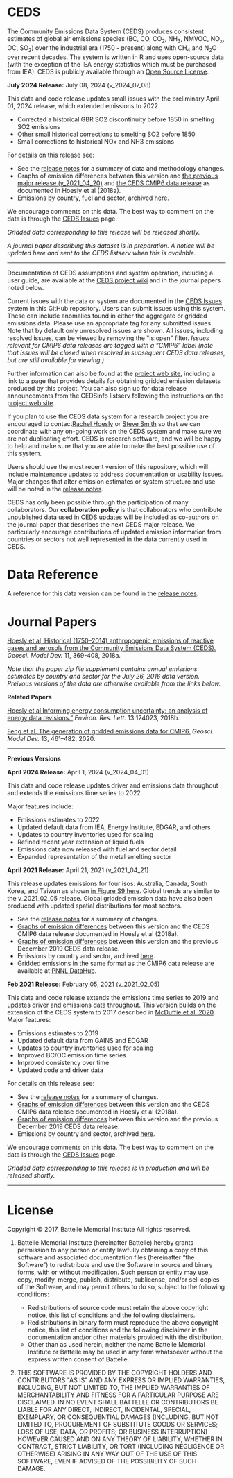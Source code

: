 # CEDS
The Community Emissions Data System (CEDS) produces consistent estimates of global air emissions species (BC, CO, CO<sub>2</sub>, NH<sub>3</sub>, NMVOC, NO<sub>x</sub>,  OC, SO<sub>2</sub>) over the industrial era (1750 - present) along with CH<sub>4</sub> and N<sub>2</sub>O over recent decades. The system is written in R and uses open-source data (with the exception of the IEA energy statistics which must be purchased from IEA). CEDS is publicly available through an [Open Source License](#license-section).

**July 2024 Release:** July 08, 2024 (v\_2024\_07\_08)

This data and code release updates small issues with the preliminary April 01, 2024 release, which extended emissions to 2022. 

* Corrected a historical GBR SO2 discontinuity before 1850 in smelting SO2 emissions
* Other small historical corrections to smelting SO2 before 1850
* Small corrections to historical NOx and NH3 emissions

For details on this release see:

* See the [release notes](https://github.com/JGCRI/CEDS/wiki/Release-Notes) for a summary of data and methodology changes.
* Graphs of emission differences between this version and [the previous major release (v_2021_04_20)](./documentation/Version_comparison_figures_v_2024_07_08_vs_v_2021_04_20.pdf) and [the CEDS CMIP6 data release](./documentation/Version_comparison_figures_v_2024_07_08_vs_2016_07_16-CMIP6.pdf)
 as documented in Hoesly et al (2018a).
* Emissions by country, fuel and sector, archived [here](http://doi.org/10.5281/zenodo.12803197).

We encourage comments on this data. The best way to comment on the data is through the [CEDS Issues](https://github.com/JGCRI/CEDS/issues) page.

_Gridded data corresponding to this release will be released shortly._	

_A journal paper describing this dataset is in preparation. A notice will be updated here and sent to the CEDS listserv when this is available._

***

Documentation of CEDS assumptions and system operation, including a user guide, are available at the [CEDS project wiki](https://github.com/JGCRI/CEDS/wiki) and in the journal papers noted below. 

Current issues with the data or system are documented in the [CEDS Issues](https://github.com/JGCRI/CEDS/issues) system in this GitHub repository. Users can submit issues using this system. These can include anomalies found in either the aggregate or gridded emissions data. Please use an appropriate tag for any submitted issues. Note that by default only unresolved issues are shown. All issues, including resolved issues, can be viewed by removing the "is:open" filter. *Issues relevant for CMIP6 data releases are tagged with a “CMIP6” label (note that issues will be closed when resolved in subsequent CEDS data releases, but are still available for viewing.)*

Further information can also be found at the [project web site](https://www.pnnl.gov/projects/ceds), including a link to a page that provides details for obtaining gridded emission datasets produced by this project. You can also sign up for data release announcements from the CEDSinfo listserv following the instructions on the [project web site](https://www.pnnl.gov/projects/ceds).

If you plan to use the CEDS data system for a research project you are encouraged to contact[Rachel Hoesly](mailto:rachel.hoesly@pnnl.gov) or [Steve Smith](mailto:ssmith@pnnl.gov) so that we can coordinate with any on-going work on the CEDS system and make sure we are not duplicating effort. CEDS is research software, and we will be happy to help and make sure that you are able to make the best possible use of this system.

Users should use the most recent version of this repository, which will include maintenance updates to address documentation or usability issues. Major changes that alter emission estimates or system structure and use will be noted in the [release notes](https://github.com/JGCRI/CEDS/wiki/Release-Notes).

CEDS has only been possible through the participation of many collaborators. Our **collaboration policy** is that collaborators who contribute unpublished data used in CEDS updates will be included as co-authors on the journal paper that describes the next CEDS major release. We particularly encourage contributions of updated emission information from countries or sectors not well represented in the data currently used in CEDS.

# Data Reference

A reference for this data version can be found in the [release notes](https://github.com/JGCRI/CEDS/wiki/Release-Notes).

# Journal Papers
[Hoesly et al, Historical (1750–2014) anthropogenic emissions of reactive gases and aerosols from the Community Emissions Data System (CEDS). ](https://www.geosci-model-dev.net/11/369/2018/gmd-11-369-2018.html) _Geosci. Model Dev._ 11, 369-408, 2018a.

_Note that the paper zip file supplement contains annual emissions estimates by country and sector for the July 26, 2016 data version. Preivous versions of the data are otherwise available from the links below._

**Related Papers**

[Hoesly et al Informing energy consumption uncertainty: an analysis of energy data revisions.”](https://iopscience.iop.org/article/10.1088/1748-9326/aaebc3/meta) _Environ. Res. Lett._ 13 124023, 2018b.

[Feng et al, The generation of gridded emissions data for CMIP6.](https://gmd.copernicus.org/articles/13/461/2020/) _Geosci. Model Dev._ 13, 461–482, 2020.

***

**Previous Versions** 

**April 2024 Release:** April 1, 2024 (v\_2024\_04\_01)

This data and code release updates driver and emissions data throughout and extends the emissions time series to 2022. 

Major features include:

* Emissions estimates to 2022
* Updated default data from IEA, Energy Institute, EDGAR, and others
* Updates to country inventories used for scaling
* Refined recent year extension of liquid fuels
* Emissions data now released with fuel and sector detail
* Expanded representation of the metal smelting sector

**April 2021 Release:** April 21, 2021 (v\_2021\_04\_21)

This release updates emissions for four isos: Australia, Canada, South Korea, and Taiwan as shown [in Figure S9 here](./documentation/Version_comparison_figures_v_2021_04_21_vs_v_2021_02_05.pdf). Global trends are similar to the v\_2021\_02\_05 release. Global gridded emission data have also been produced with updated spatial distributions for most sectors.

* See the [release notes](https://github.com/JGCRI/CEDS/wiki/Release-Notes) for a summary of changes.
* [Graphs of emission differences](./documentation/Version_comparison_figures_v_2021_04_21_vs_v_2016_07_16(CMIP6).pdf) between this version and the CEDS CMIP6 data release documented in Hoesly et al (2018a). 
* [Graphs of emission differences](./documentation/Version_comparison_figures_v_2021_04_21_vs_v_2019_12_23.pdf) between this version and the previous December 2019 CEDS data release. 
* Emissions by country and sector, archived [here](http://doi.org/10.5281/zenodo.4741285).
* Gridded emissions in the same format as the CMIP6 data release are available at [PNNL DataHub](https://data.pnnl.gov/dataset/CEDS-4-21-21).


**Feb 2021 Release:** February 05, 2021 (v\_2021\_02\_05)

This data and code release extends the emissions time series to 2019 and updates driver and emissions data throughout. This version builds on the extension of the CEDS system to 2017 described in [McDuffie et al. 2020](https://essd.copernicus.org/preprints/essd-2020-103/). Major features:

* Emissions estimates to 2019
* Updated default data from GAINS and EDGAR
* Updates to country inventories used for scaling
* Improved BC/OC emission time series
* Improved consistency over time
* Updated code and driver data

For details on this release see:

* See the [release notes](https://github.com/JGCRI/CEDS/wiki/Release-Notes) for a summary of changes.
* [Graphs of emission differences](./documentation/Version_comparison_figures_v_2021_02_05_vs_v_2016_07_16(CMIP6).pdf) between this version and the CEDS CMIP6 data release documented in Hoesly et al (2018a). 
* [Graphs of emission differences](./documentation/Version_comparison_figures_v_2021_02_05_vs_v_2019_12_23.pdf) between this version and the previous December 2019 CEDS data release. 
* Emissions by country and sector, archived [here](http://doi.org/10.5281/zenodo.4509372).

We encourage comments on this data. The best way to comment on the data is through the [CEDS Issues](https://github.com/JGCRI/CEDS/issues) page.

_Gridded data corresponding to this release is in production and will be released shortly._

***

# <a name="license-section"></a>License
Copyright © 2017, Battelle Memorial Institute
All rights reserved.

1.	Battelle Memorial Institute (hereinafter Battelle) hereby grants permission to any person or entity lawfully obtaining a copy of this software and associated documentation files (hereinafter “the Software”) to redistribute and use the Software in source and binary forms, with or without modification.  Such person or entity may use, copy, modify, merge, publish, distribute, sublicense, and/or sell copies of the Software, and may permit others to do so, subject to the following conditions:

    * Redistributions of source code must retain the above copyright notice, this list of conditions and the following disclaimers. 
    * Redistributions in binary form must reproduce the above copyright notice, this list of conditions and the following disclaimer in the documentation and/or other materials provided with the distribution. 
    * Other than as used herein, neither the name Battelle Memorial Institute or Battelle may be used in any form whatsoever without the express written consent of Battelle.

2.	THIS SOFTWARE IS PROVIDED BY THE COPYRIGHT HOLDERS AND CONTRIBUTORS "AS IS" AND ANY EXPRESS OR IMPLIED WARRANTIES, INCLUDING, BUT NOT LIMITED TO, THE IMPLIED WARRANTIES OF MERCHANTABILITY AND FITNESS FOR A PARTICULAR PURPOSE ARE DISCLAIMED. IN NO EVENT SHALL BATTELLE OR CONTRIBUTORS BE LIABLE FOR ANY DIRECT, INDIRECT, INCIDENTAL, SPECIAL, EXEMPLARY, OR CONSEQUENTIAL DAMAGES (INCLUDING, BUT NOT LIMITED TO, PROCUREMENT OF SUBSTITUTE GOODS OR SERVICES; LOSS OF USE, DATA, OR PROFITS; OR BUSINESS INTERRUPTION) HOWEVER CAUSED AND ON ANY THEORY OF LIABILITY, WHETHER IN CONTRACT, STRICT LIABILITY, OR TORT (INCLUDING NEGLIGENCE OR OTHERWISE) ARISING IN ANY WAY OUT OF THE USE OF THIS SOFTWARE, EVEN IF ADVISED OF THE POSSIBILITY OF SUCH DAMAGE.
